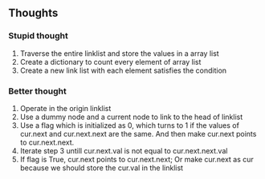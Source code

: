 ##  Thoughts

###  Stupid thought
1.  Traverse the entire linklist and store the values in a array list
2.  Create a dictionary to count every element of array list
3.  Create a new link list with each element satisfies the condition

###  Better thought
1.  Operate in the origin linklist
2.  Use a dummy node and a current node to link to the head of linklist
3.  Use a flag which is initialized as 0, which turns to 1 if the values of cur.next and cur.next.next are the same. And then make cur.next points to cur.next.next.
4.  Iterate step 3 untill cur.next.val is not equal to cur.next.next.val
5.  If flag is True, cur.next points to cur.next.next; Or make cur.next as cur
because we should store the cur.val in the linklist 
